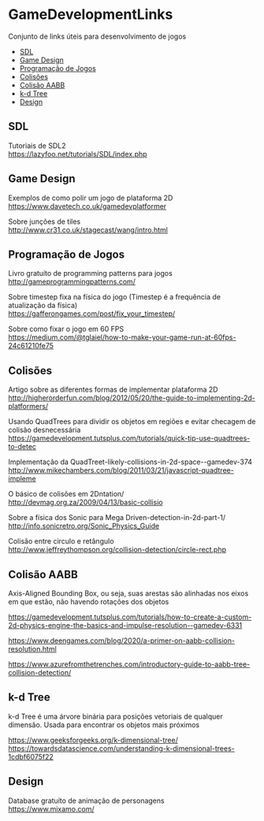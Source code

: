 # GameDevelopmentLinks
Conjunto de links úteis para desenvolvimento de jogos

- [SDL](#sdl)
- [Game Design](#game-design)
- [Programação de Jogos](#programação-de-jogos)
- [Colisões](#colisões)
- [Colisão AABB](#colisão-aabb)
- [k-d Tree](#k-d-tree)
- [Design](#design)


## **SDL**
Tutoriais de SDL2  
https://lazyfoo.net/tutorials/SDL/index.php  

## **Game Design**
Exemplos de como polir um jogo de plataforma 2D  
https://www.davetech.co.uk/gamedevplatformer  

Sobre junções de tiles  
http://www.cr31.co.uk/stagecast/wang/intro.html  

## **Programação de Jogos**
Livro gratuíto de programming patterns para jogos  
http://gameprogrammingpatterns.com/  

Sobre timestep fixa na física do jogo (Timestep é a frequência de atualização da física)  
https://gafferongames.com/post/fix_your_timestep/  

Sobre como fixar o jogo em 60 FPS  
https://medium.com/@tglaiel/how-to-make-your-game-run-at-60fps-24c61210fe75  

## **Colisões**
Artigo sobre as diferentes formas de implementar plataforma 2D  
http://higherorderfun.com/blog/2012/05/20/the-guide-to-implementing-2d-platformers/  

Usando QuadTrees para dividir os objetos em regiões e evitar checagem de colisão desnecessária  
https://gamedevelopment.tutsplus.com/tutorials/quick-tip-use-quadtrees-to-detec  

Implementação da QuadTreet-likely-collisions-in-2d-space--gamedev-374  
http://www.mikechambers.com/blog/2011/03/21/javascript-quadtree-impleme  

O básico de colisões em 2Dntation/  
http://devmag.org.za/2009/04/13/basic-collisio  

Sobre a física dos Sonic para Mega Driven-detection-in-2d-part-1/  
http://info.sonicretro.org/Sonic_Physics_Guide  

Colisão entre circulo e retângulo  
http://www.jeffreythompson.org/collision-detection/circle-rect.php  

## **Colisão AABB**  
Axis-Aligned Bounding Box, ou seja, suas arestas são alinhadas nos eixos em que estão, não havendo rotações dos objetos  

https://gamedevelopment.tutsplus.com/tutorials/how-to-create-a-custom-2d-physics-engine-the-basics-and-impulse-resolution--gamedev-6331

https://www.deengames.com/blog/2020/a-primer-on-aabb-collision-resolution.html

https://www.azurefromthetrenches.com/introductory-guide-to-aabb-tree-collision-detection/


## **k-d Tree**  
k-d Tree é uma árvore binária para posições vetoriais de qualquer dimensão. Usada para encontrar os objetos mais próximos  

https://www.geeksforgeeks.org/k-dimensional-tree/
https://towardsdatascience.com/understanding-k-dimensional-trees-1cdbf6075f22

## **Design**
Database gratuíto de animação de personagens  
https://www.mixamo.com/  